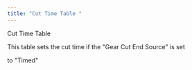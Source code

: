 ```yaml
---
title: "Cut Time Table "
---
```


Cut Time Table


This table sets the cut time if the "Gear Cut End Source" is set

to "Timed"

